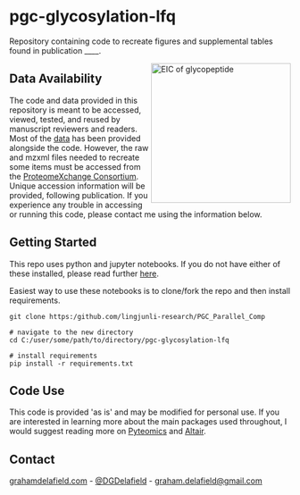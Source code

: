 # pgc-glycosylation-lfq
Repository containing code to recreate figures and supplemental tables found in publication ____.

<img src="https://github.com/lingjunli-research/pgc-glycosylation-lfq/blob/main/images/ReadmeImg.png" align="right"
     alt="EIC of glycopeptide" height="250">
     




## Data Availability
The code and data provided in this repository is meant to be accessed, viewed, tested, and reused by manuscript reviewers and readers. Most of the [data](https://github.com/lingjunli-research/pgc-glycosylation-lfq/blob/main/N_Glycosylation_Results) has been provided alongside the code. However, the raw and mzxml files needed to recreate some items must be accessed from the [ProteomeXchange Consortium](http://www.proteomexchange.org/). Unique accession information will be provided, following publication. If you experience any trouble in accessing or running this code, please contact me using the information below. 


## Getting Started
This repo uses python and jupyter notebooks. If you do not have either of these installed, please read further [here](https://jupyter-notebook-beginner-guide.readthedocs.io/en/latest/install.html).


Easiest way to use these notebooks is to clone/fork the repo and then install requirements.
```
git clone https:/github.com/lingjunli-research/PGC_Parallel_Comp

# navigate to the new directory
cd C:/user/some/path/to/directory/pgc-glycosylation-lfq

# install requirements
pip install -r requirements.txt
```

## Code Use
This code is provided 'as is' and may be modified for personal use. If you are interested in learning more about the main packages used throughout, I would suggest reading more on [Pyteomics](https://pyteomics.readthedocs.io/en/latest/) and [Altair](https://altair-viz.github.io/).


## Contact
[grahamdelafield.com](https://grahamdelafield.github.io) - [@DGDelafield](https://twitter.com/DGDelafield) - graham.delafield@gmail.com
